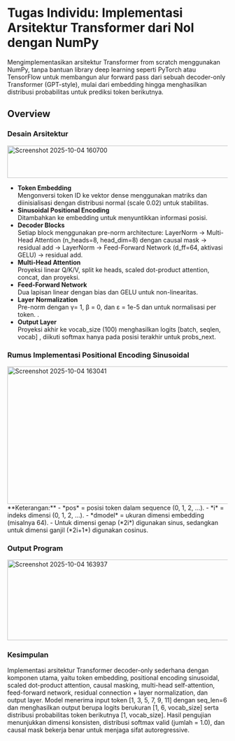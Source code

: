 # **Tugas Individu: Implementasi Arsitektur Transformer dari Nol dengan NumPy** </br>
Mengimplementasikan arsitektur Transformer from scratch menggunakan NumPy, tanpa bantuan library deep learning seperti PyTorch atau TensorFlow untuk membangun alur forward pass dari sebuah decoder-only Transformer (GPT-style), mulai dari embedding hingga menghasilkan distribusi probabilitas untuk prediksi token berikutnya.

## Overview
### Desain Arsitektur </br>
<img width="860" height="74" alt="Screenshot 2025-10-04 160700" src="https://github.com/user-attachments/assets/45046db2-4f62-4ead-957a-53090f26fd43" />

- **Token Embedding** </br>
Mengonversi token ID ke vektor dense menggunakan matriks dan diinisialisasi dengan distribusi normal (scale 0.02) untuk stabilitas. </br>
- **Sinusoidal Positional Encoding** </br>
Ditambahkan ke embedding untuk menyuntikkan informasi posisi. </br>
- **Decoder Blocks** </br>
Setiap block menggunakan pre-norm architecture: LayerNorm → Multi-Head Attention (n_heads=8, head_dim=8) dengan causal mask → residual add → LayerNorm → Feed-Forward Network (d_ff=64, aktivasi GELU) → residual add. </br>
- **Multi-Head Attention** </br>
Proyeksi linear Q/K/V, split ke heads, scaled dot-product attention, concat, dan proyeksi. </br>
- **Feed-Forward Network** </br>
Dua lapisan linear dengan bias dan GELU untuk non-linearitas. </br> 
- **Layer Normalization** </br>
Pre-norm dengan γ= 1, β = 0, dan ε = 1e-5 dan untuk normalisasi per token. . 
- **Output Layer** </br>
Proyeksi akhir ke vocab_size (100) menghasilkan logits [batch, seqlen, vocab] , diikuti softmax hanya pada posisi terakhir untuk probs_next. </br>


### Rumus Implementasi Positional Encoding Sinusoidal
<img width="763" height="314" alt="Screenshot 2025-10-04 163041" src="https://github.com/user-attachments/assets/53e00f07-8918-4526-a78e-fb0968323173" />
**Keterangan:** 
- *pos* = posisi token dalam sequence (0, 1, 2, …).
- *i* = indeks dimensi (0, 1, 2, …).
- *dmodel*​ = ukuran dimensi embedding (misalnya 64).
- Untuk dimensi genap (*2i*) digunakan sinus, sedangkan untuk dimensi ganjil (*2i+1*) digunakan cosinus.

### Output Program</br>
<img width="566" height="184" alt="Screenshot 2025-10-04 163937" src="https://github.com/user-attachments/assets/04238ec4-2ec8-45f5-be21-4822eb4fe4a0" />

### Kesimpulan
Implementasi arsitektur Transformer decoder-only sederhana dengan komponen utama, yaitu token embedding, positional encoding sinusoidal, scaled dot-product attention, causal masking, multi-head self-attention, feed-forward network, residual connection + layer normalization, dan output layer. Model menerima input token [1, 3, 5, 7, 9, 11] dengan seq_len=6 dan menghasilkan output berupa logits berukuran [1, 6, vocab_size] serta distribusi probabilitas token berikutnya [1, vocab_size]. Hasil pengujian menunjukkan dimensi konsisten, distribusi softmax valid (jumlah = 1.0), dan causal mask bekerja benar untuk menjaga sifat autoregressive.


